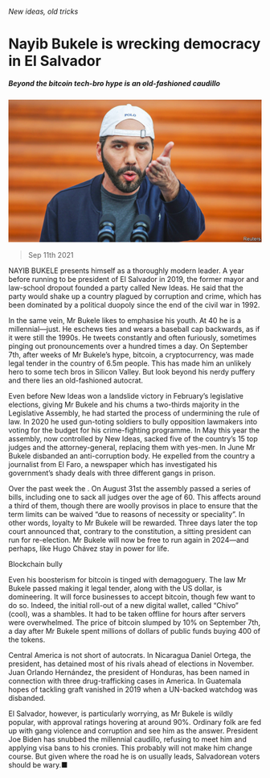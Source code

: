 ###### New ideas, old tricks

# Nayib Bukele is wrecking democracy in El Salvador 

##### Beyond the bitcoin tech-bro hype is an old-fashioned caudillo 

![image](images/20210911_LDP002_0.jpg) 

> Sep 11th 2021 

NAYIB BUKELE presents himself as a thoroughly modern leader. A year before running to be president of El Salvador in 2019, the former mayor and law-school dropout founded a party called New Ideas. He said that the party would shake up a country plagued by corruption and crime, which has been dominated by a political duopoly since the end of the civil war in 1992.

In the same vein, Mr Bukele likes to emphasise his youth. At 40 he is a millennial—just. He eschews ties and wears a baseball cap backwards, as if it were still the 1990s. He tweets constantly and often furiously, sometimes pinging out pronouncements over a hundred times a day. On September 7th, after weeks of Mr Bukele’s hype, bitcoin, a cryptocurrency, was made legal tender in the country of 6.5m people. This has made him an unlikely hero to some tech bros in Silicon Valley. But look beyond his nerdy puffery and there lies an old-fashioned autocrat.


Even before New Ideas won a landslide victory in February’s legislative elections, giving Mr Bukele and his chums a two-thirds majority in the Legislative Assembly, he had started the process of undermining the rule of law. In 2020 he used gun-toting soldiers to bully opposition lawmakers into voting for the budget for his crime-fighting programme. In May this year the assembly, now controlled by New Ideas, sacked five of the country’s 15 top judges and the attorney-general, replacing them with yes-men. In June Mr Bukele disbanded an anti-corruption body. He expelled from the country a journalist from El Faro, a newspaper which has investigated his government’s shady deals with three different gangs in prison.

Over the past week the . On August 31st the assembly passed a series of bills, including one to sack all judges over the age of 60. This affects around a third of them, though there are woolly provisos in place to ensure that the term limits can be waived “due to reasons of necessity or speciality”. In other words, loyalty to Mr Bukele will be rewarded. Three days later the top court announced that, contrary to the constitution, a sitting president can run for re-election. Mr Bukele will now be free to run again in 2024—and perhaps, like Hugo Chávez stay in power for life.

Blockchain bully

Even his boosterism for bitcoin is tinged with demagoguery. The law Mr Bukele passed making it legal tender, along with the US dollar, is domineering. It will force businesses to accept bitcoin, though few want to do so. Indeed, the initial roll-out of a new digital wallet, called “Chivo” (cool), was a shambles. It had to be taken offline for hours after servers were overwhelmed. The price of bitcoin slumped by 10% on September 7th, a day after Mr Bukele spent millions of dollars of public funds buying 400 of the tokens.

Central America is not short of autocrats. In Nicaragua Daniel Ortega, the president, has detained most of his rivals ahead of elections in November. Juan Orlando Hernández, the president of Honduras, has been named in connection with three drug-trafficking cases in America. In Guatemala hopes of tackling graft vanished in 2019 when a UN-backed watchdog was disbanded.

El Salvador, however, is particularly worrying, as Mr Bukele is wildly popular, with approval ratings hovering at around 90%. Ordinary folk are fed up with gang violence and corruption and see him as the answer. President Joe Biden has snubbed the millennial caudillo, refusing to meet him and applying visa bans to his cronies. This probably will not make him change course. But given where the road he is on usually leads, Salvadorean voters should be wary.■

